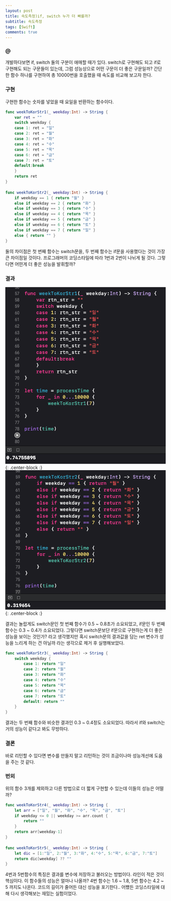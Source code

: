 ```yaml
---
layout: post
title: 속도측정)if, switch 누가 더 빠를까?
subtitle: 속도측정
tags: [Swift]
comments: true
---
```


### @
개발하다보면 if, switch 둘의 구분이 애매할 때가 있다. switch로 구현해도 되고 if로 구현해도 되는 구문들이 있는데, 그럼 성능상으로 어떤 구문이 더 좋은 구문일까? 간단한 함수 하나를 구현하여 총 10000번을 호출했을 때 속도를 비교해 보고자 한다.

### 구현
구현한 함수는 숫자를 넣었을 때 요일을 반환하는 함수이다.
~~~swift
func weekToKorStr1(_ weekday:Int) -> String {
    var ret = ""
    switch weekday {
    case 1: ret = "일"
    case 2: ret = "월"
    case 3: ret = "화"
    case 4: ret = "수"
    case 5: ret = "목"
    case 6: ret = "금"
    case 7: ret = "토"
    default:break
    }
    return ret
}

func weekToKorStr2(_ weekday:Int) -> String {
    if weekday == 1 { return "월" }
    else if weekday == 2 { return "화" }
    else if weekday == 3 { return "수" }
    else if weekday == 4 { return "목" }
    else if weekday == 5 { return "금" }
    else if weekday == 6 { return "토" }
    else if weekday == 7 { return "일" }
    else { return "" }
}
~~~

둘의 차이점은 첫 번째 함수는 switch문을, 두 번째 함수는 if문을 사용했다는 것이 가장 큰 차이점일 것이다. 프로그래머의 코딩스타일에 따라 1번과 2번이 나뉘게 될 것다. 그렇다면 어떤게 더 좋은 성능을 발휘할까?

### 결과
![](/img/posts/post-25/001.png){: .center-block :}
![](/img/posts/post-25/002.png){: .center-block :}

결과는 놀랍게도 switch문인 첫 번째 함수가 0.5 ~ 0.8초가 소요되었고, if문인 두 번째 함수는 0.3 ~ 0.4가 소요되었다. 그렇다면 switch문보단 if문으로 구현하는게 더 좋은 성능을 보이는 것인가? 라고 생각했지만 혹시 switch문의 결과값을 담는 ret 변수가 성능을 느리게 하는 건 아닐까 라는 생각으로 제거 후 실행해보았다.
~~~swift
func weekToKorStr3(_ weekday:Int) -> String {
    switch weekday {
        case 1: return "일"
        case 2: return "월"
        case 3: return "화"
        case 4: return "수"
        case 5: return "목"
        case 6: return "금"
        case 7: return "토"
        default: return ""
    }
}
~~~
결과는 두 번째 함수와 비슷한 결과인 0.3 ~ 0.4정도 소요되었다. 따라서 if와 switch는 거의 성능이 같다고 봐도 무방하다.

### 결론
바로 리턴할 수 있다면 변수를 만들지 말고 리턴하는 것이 조금이나마 성능개선에 도움을 주는 것 같다.

### 번외
위의 함수 3개를 제외하고 다른 방법으로 더 짧게 구현할 수 있는데 이들의 성능은 어떨까?
~~~swift
func weekToKorStr4(_ weekday:Int) -> String {
    let arr = ["일", "월", "화", "수", "목", "금", "토"]
    if weekday <= 0 || weekday >= arr.count {
        return ""
    }
    return arr[weekday-1]
}

func weekToKorStr5(_ weekday:Int) -> String {
    let dic = [1:"일", 2:"월", 3:"화", 4:"수", 5:"목", 6:"금", 7:"토"]
    return dic[weekday] ?? ""
}
~~~

4번과 5번함수의 특징은 결과를 변수에 저장하고 불러오는 방법이다. 라인이 적은 것이 핵심이다. 이 함수들의 성능은 얼마나 나올까? 4번 함수는 1.6 ~ 1.8, 5번 함수는 4.2 ~ 5 까지도 나온다. 코드의 길이가 줄어든 대신 성능을 포기한다.. 어쨌든 코딩스타일에 대해 다시 생각해보는 재밌는 실험이었다.
